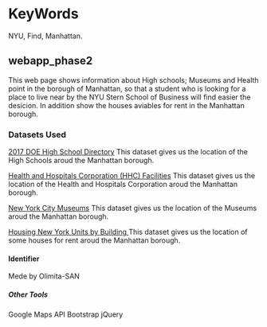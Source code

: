 # KeyWords
NYU, Find, Manhattan.

## webapp_phase2

This web page shows information about High schools; 
Museums and Health point in the borough of Manhattan,
so that a student who is looking for a place to live near by
the NYU Stern School of Business will find easier the desicion.
In addition show the houses aviables for rent in the Manhattan borough.

### Datasets Used

[2017 DOE High School Directory](https://catalog.data.gov/dataset/doe-high-school-directory-2017) 
This dataset gives us the location of the High Schools
aroud the Manhattan borough.

[Health and Hospitals Corporation (HHC) Facilities](https://catalog.data.gov/dataset/health-and-hospitals-corporation-hhc-facilities-7faf2) 
This dataset gives us the location of the Health and Hospitals Corporation
aroud the Manhattan borough.

[New York City Museums](https://catalog.data.gov/dataset/new-york-city-museums) 
This dataset gives us the location of the Museums
aroud the Manhattan borough.

[Housing New York Units by Building ](https://catalog.data.gov/dataset/housing-new-york-units-by-building) 
This dataset gives us the location of some houses for rent
aroud the Manhattan borough.

#### Identifier

Mede by Olimita-SAN

##### Other Tools

Google Maps API
Bootstrap
jQuery